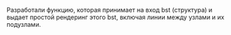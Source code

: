 Разработали функцию, которая принимает на вход bst (структура) и выдает простой рендеринг этого bst, включая линии между узлами и их
подузлами.
